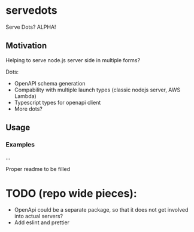 # **s**erve**d**ots

Serve Dots? ALPHA!

## Motivation

Helping to serve node.js server side in multiple forms?

Dots:

- OpenAPI schema generation
- Compability with multiple launch types (classic nodejs server, AWS Lambda)
- Typescript types for openapi client
- More dots?

## Usage

### Examples

...

Proper readme to be filled

# TODO (repo wide pieces):

- OpenApi could be a separate package, so that it does not get involved into actual servers?
- Add eslint and prettier

